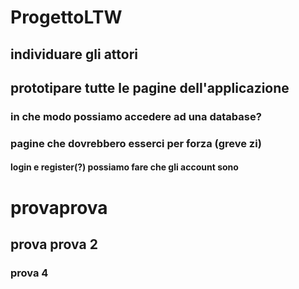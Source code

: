 # ProgettoLTW

## individuare gli attori
## prototipare tutte le pagine dell'applicazione
### in che modo possiamo accedere ad una database?
### pagine che dovrebbero esserci per forza (greve zi)
#### login e register(?) possiamo fare che gli account sono

# provaprova
## prova prova 2
### prova 4
